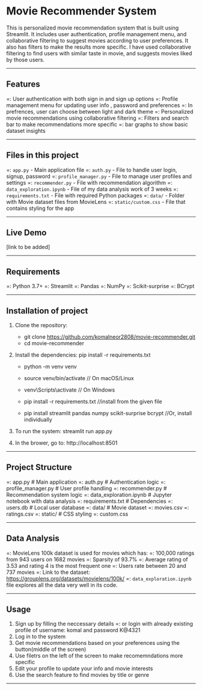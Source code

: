 # Movie Recommender System
This is personalized movie recommendation system that is built using Streamlit. It includes user authentication, profile management menu, and collaborative filtering to suggest movies according to user preferences. It also has filters to make the results more specific. I have used collaborative filtering to find users with similar taste in movie, and suggests movies liked by those users. 




----------------------------------------------------------------------------------------------
## Features
=: User authentication with both sign in and sign up options
=: Profile management menu for updating user info , password and preferences
    =: In prefrences, user can choose between light and dark theme 
=: Personalized movie recommendations using collaborative filtering
=: Filters and search bar to make recommendations more specific
=: bar graphs to show basic dataset insights 



----------------------------------------------------------------------------------------------
## Files in this project
=: `app.py` - Main application file 
=: `auth.py` - File to handle user login, signup, password 
=: `profile_manager.py` - File to manage user profiles and settings
=: `recommender.py` - File with recommendation algorithm
=: `data_exploration.ipynb` - File of my data analysis work of 3 weeks
=: `requirements.txt` - File with required Python packages
=: `data/` - Folder with Movie dataset files from MovieLens
=: `static/custom.css` - File that contains styling for the app



----------------------------------------------------------------------------------------------
## Live Demo
[link to be added]



----------------------------------------------------------------------------------------------
## Requirements
=: Python 3.7+
=: Streamlit
=: Pandas
=: NumPy
=: Scikit-surprise
=: BCrypt
 


----------------------------------------------------------------------------------------------
## Installation of project
1. Clone the repository:
    - git clone https://github.com/komalneor2808/movie-recommender.git
    - cd movie-recommender

2. Install the dependencies: pip install -r requirements.txt
    - python -m venv venv

    - source venv/bin/activate     // On macOS/Linux
    - venv\Scripts\activate        // On Windows

    - pip install -r requirements.txt       //install from the given file
    - pip install streamlit pandas numpy scikit-surprise bcrypt     //Or, install individually

3. To run the system: streamlit run app.py

4. In the brower, go to: http://localhost:8501
  


----------------------------------------------------------------------------------------------
## Project Structure
=: app.py                 # Main application
=: auth.py                # Authentication logic
=: profile_manager.py     # User profile handling
=: recommender.py         # Recommendation system logic
=: data_exploration.ipynb # Jupyter notebook with data analysis
=: requirements.txt       # Dependencies
=: users.db               # Local user database
=: data/                  # Movie dataset
        =: movies.csv
        =: ratings.csv
=: static/                # CSS styling
        =: custom.css



----------------------------------------------------------------------------------------------
## Data Analysis
=: MovieLens 100k dataset is used for movies which has:
    =: 100,000 ratings from 943 users on 1682 movies
    =: Sparsity of 93.7% 
    =: Average rating of 3.53 and rating 4 is the most frequent one
    =: Users rate between 20 and 737 movies 
=: Link to the dataset: https://grouplens.org/datasets/movielens/100k/
=: `data_exploration.ipynb` file explores all the data very well in its code. 



----------------------------------------------------------------------------------------------
## Usage
1. Sign up by filling the neccessary details
     =: or login with already existing profile of username: komal and password K@4321
2. Log in to the system
3. Get movie recommendations based on your preferences using the button(middle of the screen)
4. Use filetrs on the left of the screen to make recomemndations more specific
5. Edit your profile to update your info and movie interests
5. Use the search feature to find movies by title or genre



----------------------------------------------------------------------------------------------

